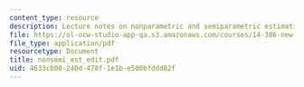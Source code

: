 ```yaml
---
content_type: resource
description: Lecture notes on nonparametric and semiparametric estimation.
file: https://ol-ocw-studio-app-qa.s3.amazonaws.com/courses/14-386-new-econometric-methods-spring-2007/4633cb00240d478f1e1be500bfddd82f_nonsemi_est_edit.pdf
file_type: application/pdf
resourcetype: Document
title: nonsemi_est_edit.pdf
uid: 4633cb00-240d-478f-1e1b-e500bfddd82f
---
```


